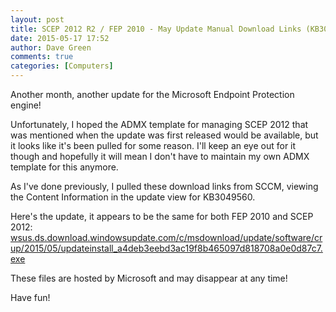 ```yaml
---
layout: post
title: SCEP 2012 R2 / FEP 2010 - May Update Manual Download Links (KB3049560)
date: 2015-05-17 17:52
author: Dave Green
comments: true
categories: [Computers]
---
```

Another month, another update for the Microsoft Endpoint Protection engine!

Unfortunately, I hoped the ADMX template for managing SCEP 2012 that was mentioned when the update was first released would be available, but it looks like it's been pulled for some reason. I'll keep an eye out for it though and hopefully it will mean I don't have to maintain my own ADMX template for this anymore.

As I've done previously, I pulled these download links from SCCM, viewing the Content Information in the update view for KB3049560.

Here's the update, it appears to be the same for both FEP 2010 and SCEP 2012:
[wsus.ds.download.windowsupdate.com/c/msdownload/update/software/crup/2015/05/updateinstall_a4deb3eebd3ac19f8b465097d818708a0e0d87c7.exe](http://wsus.ds.download.windowsupdate.com/c/msdownload/update/software/crup/2015/05/updateinstall_a4deb3eebd3ac19f8b465097d818708a0e0d87c7.exe)

These files are hosted by Microsoft and may disappear at any time!

Have fun!
